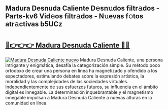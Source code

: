 ## Madura Desnuda Caliente D𝚎sn𝚞dos filtr𝚊dos - Parts-kv6 Vid𝚎os filtr𝚊dos - N𝚞evas f𝚘tos atr𝚊ctivas b5UCz

# <h2><a href="http://mbcssyg.tromn.icu/?c=Madura+Desnuda+Caliente">🔗👉👉👉 Madura Desnuda Caliente 🔗🔗</a></h2>

[![Madura Desnuda Caliente nuevo](https://i.imgur.com/pEAQMta.gif)](http://mbcssyg.tromn.icu/?c=Madura+Desnuda+Caliente)
Madura Desnuda Caliente, una persona intrigante y enigmática, desafía la categorización simple. Su método poco ortodoxo de crear una persona en línea ha magnetizado y ofendido a los espectadores, estimulando debates sobre la expresión artística, la moralidad y las complejidades de las sociedades virtuales. Independientemente de sus esfuerzos futuros, su influencia en el ámbito digital es innegable. La determinación inquebrantable y el magnetismo innegable impulsan a Madura Desnuda Caliente a nuevas alturas en la comunidad en línea.

